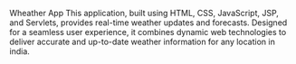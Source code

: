 Wheather App
This application, built using HTML, CSS, JavaScript, JSP, and Servlets, provides real-time weather updates and forecasts. Designed for a seamless user experience, it combines dynamic web technologies to deliver accurate and up-to-date weather information for any location in india.

